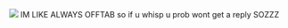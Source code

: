 ![](https://file.garden/ZrZHL8rYfQXsO7MC/graphics/image.png)
IM LIKE ALWAYS OFFTAB so if u whisp u prob wont get a reply SOZZZ
